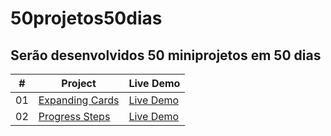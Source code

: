 # 50projetos50dias

## Serão desenvolvidos 50 miniprojetos em 50 dias

|  #  | Project                                                                                                                     | Live Demo                                                                         |
| :-: | --------------------------------------------------------------------------------------------------------------------------- | --------------------------------------------------------------------------------- |
| 01  | [Expanding Cards](https://github.com/dkhenrique/50projetos50dias/tree/main/expanding-cards)                             | [Live Demo]()               |
| 02  | [Progress Steps](https://github.com/dkhenrique/50projetos50dias/tree/main/progress-steps)                               | [Live Demo]()                |

